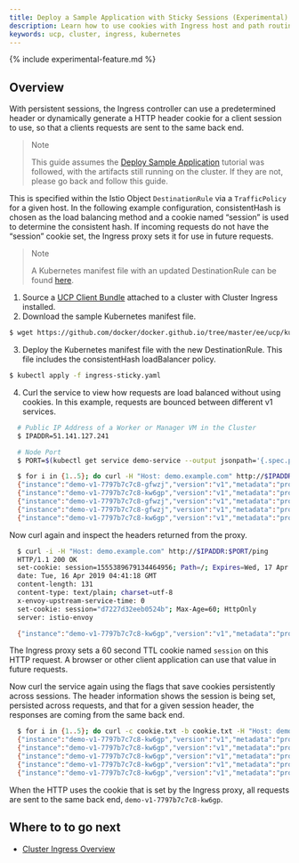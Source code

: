 ```yaml
---
title: Deploy a Sample Application with Sticky Sessions (Experimental)
description: Learn how to use cookies with Ingress host and path routing.
keywords: ucp, cluster, ingress, kubernetes
---
```


{% include experimental-feature.md %}

## Overview

With persistent sessions, the Ingress controller can use a predetermined header
or dynamically generate a HTTP header cookie for a client session to use, so
that a clients requests are sent to the same back end.

> Note
>
> This guide assumes the [Deploy Sample Application](./ingress/)
> tutorial was followed, with the artifacts still running on the cluster. If
> they are not, please go back and follow this guide.

This is specified within the Istio Object `DestinationRule` via a
`TrafficPolicy` for a given host. In the following example configuration,
consistentHash is chosen as the load balancing method and a cookie named
“session” is used to determine the consistent hash. If incoming requests do not
have the “session” cookie set, the Ingress proxy sets it for use in future
requests.

> Note
>
> A Kubernetes manifest file with an updated DestinationRule can be found [here](./yaml/ingress-sticky.yaml).

1. Source a [UCP Client Bundle](/ee/ucp/user-access/cli/) attached to a cluster with Cluster Ingress installed.
2. Download the sample Kubernetes manifest file.
```bash
$ wget https://github.com/docker/docker.github.io/tree/master/ee/ucp/kubernetes/cluster-ingress/yaml/ingress-sticky.yaml
```
3. Deploy the Kubernetes manifest file with the new DestinationRule. This file includes the consistentHash loadBalancer policy.
```bash
$ kubectl apply -f ingress-sticky.yaml
```
4. Curl the service to view how requests are load balanced without using cookies. In this example, requests are bounced between different v1 services.

```bash
  # Public IP Address of a Worker or Manager VM in the Cluster
  $ IPADDR=51.141.127.241

  # Node Port
  $ PORT=$(kubectl get service demo-service --output jsonpath='{.spec.ports[?(@.name=="http")].nodePort}')

  $ for i in {1..5}; do curl -H "Host: demo.example.com" http://$IPADDR:$PORT/ping; done
  {"instance":"demo-v1-7797b7c7c8-gfwzj","version":"v1","metadata":"production","request_id":"b40a0294-2629-413b-b876-76b59d72189b"}
  {"instance":"demo-v1-7797b7c7c8-kw6gp","version":"v1","metadata":"production","request_id":"721fe4ba-a785-484a-bba0-627ee6e47188"}
  {"instance":"demo-v1-7797b7c7c8-gfwzj","version":"v1","metadata":"production","request_id":"77ed801b-81aa-4c02-8cc9-7e3bd3244807"}
  {"instance":"demo-v1-7797b7c7c8-gfwzj","version":"v1","metadata":"production","request_id":"36d8aaed-fcdf-4489-a85e-76ea96949d6c"}
  {"instance":"demo-v1-7797b7c7c8-kw6gp","version":"v1","metadata":"production","request_id":"4693b6ad-286b-4470-9eea-c8656f6801ae"}
```

Now curl again and inspect the headers returned from the proxy.

```bash
  $ curl -i -H "Host: demo.example.com" http://$IPADDR:$PORT/ping
  HTTP/1.1 200 OK
  set-cookie: session=1555389679134464956; Path=/; Expires=Wed, 17 Apr 2019 04:41:19 GMT; Max-Age=86400
  date: Tue, 16 Apr 2019 04:41:18 GMT
  content-length: 131
  content-type: text/plain; charset=utf-8
  x-envoy-upstream-service-time: 0
  set-cookie: session="d7227d32eeb0524b"; Max-Age=60; HttpOnly
  server: istio-envoy

  {"instance":"demo-v1-7797b7c7c8-kw6gp","version":"v1","metadata":"production","request_id":"011d5fdf-2285-4ce7-8644-c2df6481c584"}
```

The Ingress proxy sets a 60 second TTL cookie named `session` on this HTTP request. A browser or other client application can use that value in future
requests.

Now curl the service again using the flags that save cookies persistently across sessions. The header information shows the session is being set,
persisted across requests, and that for a given session header, the responses are coming from the same back end.

```bash
  $ for i in {1..5}; do curl -c cookie.txt -b cookie.txt -H "Host: demo.example.com" http://$IPADDR:$PORT/ping; done
  {"instance":"demo-v1-7797b7c7c8-kw6gp","version":"v1","metadata":"production","request_id":"72b35296-d6bd-462a-9e62-0bd0249923d7"}
  {"instance":"demo-v1-7797b7c7c8-kw6gp","version":"v1","metadata":"production","request_id":"c8872f6c-f77c-4411-aed2-d7aa6d1d92e9"}
  {"instance":"demo-v1-7797b7c7c8-kw6gp","version":"v1","metadata":"production","request_id":"0e7b8725-c550-4923-acea-db94df1eb0e4"}
  {"instance":"demo-v1-7797b7c7c8-kw6gp","version":"v1","metadata":"production","request_id":"9996fe77-8260-4225-89df-0eaf7581e961"}
  {"instance":"demo-v1-7797b7c7c8-kw6gp","version":"v1","metadata":"production","request_id":"d35c380e-31d6-44ce-a5d0-f9f6179715ab"}
```

When the HTTP uses the cookie that is set by the Ingress proxy, all requests are sent to the same back end, `demo-v1-7797b7c7c8-kw6gp`.

## Where to to go next

- [Cluster Ingress Overview](./)
